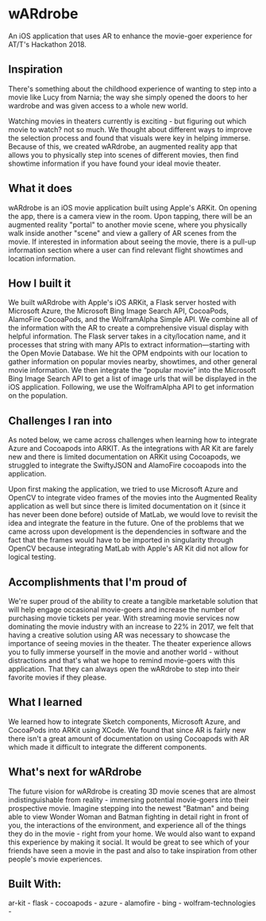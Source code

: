 # wARdrobe
An iOS application that uses AR to enhance the movie-goer experience for AT/T's Hackathon 2018.

## Inspiration
There's something about the childhood experience of wanting to step into a movie like Lucy from Narnia; the way she simply opened the doors to her wardrobe and was given access to a whole new world.

Watching movies in theaters currently is exciting - but figuring out which movie to watch? not so much. We thought about different ways to improve the selection process and found that visuals were key in helping immerse. Because of this, we created wARdrobe, an augmented reality app that allows you to physically step into scenes of different movies, then find showtime information if you have found your ideal movie theater.

## What it does
wARdrobe is an iOS movie application built using Apple's ARKit. On opening the app, there is a camera view in the room. Upon tapping, there will be an augmented reality "portal" to another movie scene, where you physically walk inside another "scene" and view a gallery of AR scenes from the movie. If interested in information about seeing the movie, there is a pull-up information section where a user can find relevant flight showtimes and location information.

## How I built it
We built wARdrobe with Apple's iOS ARKit, a Flask server hosted with Microsoft Azure, the Microsoft Bing Image Search API, CocoaPods, AlamoFire CocoaPods, and the WolframAlpha Simple API. We combine all of the information with the AR to create a comprehensive visual display with helpful information. The Flask server takes in a city/location name, and it processes that string with many APIs to extract information—starting with the Open Movie Database. We hit the OPM endpoints with our location to gather information on popular movies nearby, showtimes, and other general movie information. We then integrate the “popular movie” into the Microsoft Bing Image Search API to get a list of image urls that will be displayed in the iOS application. Following, we use the WolframAlpha API to get information on the population.

## Challenges I ran into
As noted below, we came across challenges when learning how to integrate Azure and Cocoapods into ARKIT. As the integrations with AR Kit are farely new and there is limited documentation on ARKit using Cocoapods, we struggled to integrate the SwiftyJSON and AlamoFire cocoapods into the application.

Upon first making the application, we tried to use Microsoft Azure and OpenCV to integrate video frames of the movies into the Augmented Reality application as well but since there is limited documentation on it (since it has never been done before) outside of MatLab, we would love to revisit the idea and integrate the feature in the future. One of the problems that we came across upon development is the dependencies in software and the fact that the frames would have to be imported in singularity through OpenCV because integrating MatLab with Apple's AR Kit did not allow for logical testing.

## Accomplishments that I'm proud of
We're super proud of the ability to create a tangible marketable solution that will help engage occasional movie-goers and increase the number of purchasing movie tickets per year. With streaming movie services now dominating the movie industry with an increase to 22% in 2017, we felt that having a creative solution using AR was necessary to showcase the importance of seeing movies in the theater. The theater experience allows you to fully immerse yourself in the movie and another world - without distractions and that's what we hope to remind movie-goers with this application. That they can always open the wARdrobe to step into their favorite movies if they please.

## What I learned
We learned how to integrate Sketch components, Microsoft Azure, and CocoaPods into ARKit using XCode. We found that since AR is fairly new there isn't a great amount of documentation on using Cocoapods with AR which made it difficult to integrate the different components.

## What's next for wARdrobe
The future vision for wARdrobe is creating 3D movie scenes that are almost indistinguishable from reality - immersing potential movie-goers into their prospective movie. Imagine stepping into the newest "Batman" and being able to view Wonder Woman and Batman fighting in detail right in front of you, the interactions of the environment, and experience all of the things they do in the movie - right from your home. We would also want to expand this experience by making it social. It would be great to see which of your friends have seen a movie in the past and also to take inspiration from other people's movie experiences.

## Built With:
ar-kit -
flask -
cocoapods -
azure -
alamofire -
bing -
wolfram-technologies -

